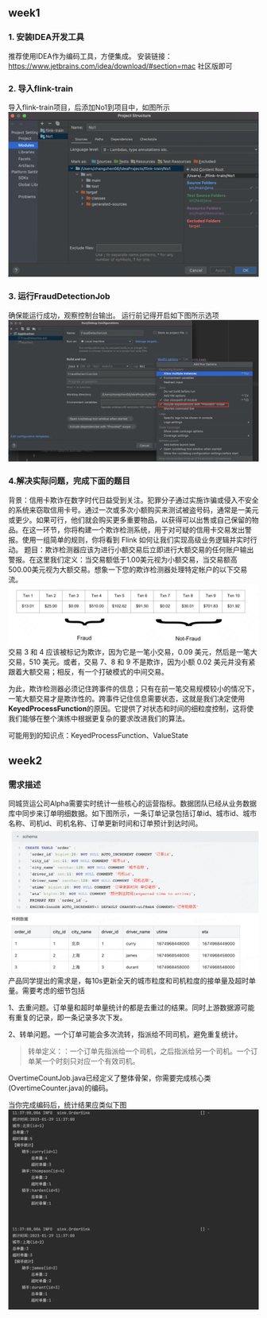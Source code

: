 
## week1

### 1. 安装IDEA开发工具
推荐使用IDEA作为编码工具，方便集成。
安装链接： https://www.jetbrains.com/idea/download/#section=mac
社区版即可


### 2. 导入flink-train
导入flink-train项目，后添加No1到项目中，如图所示
![](./resource/add-project.png)


### 3. 运行FraudDetectionJob
确保能运行成功，观察控制台输出。
运行前记得开启如下图所示选项
![](./resource/enable-run-with-provided.jpeg)

### 4.解决实际问题，完成下面的题目
背景：信用卡欺诈在数字时代日益受到关注。犯罪分子通过实施诈骗或侵入不安全的系统来窃取信用卡号。通过一次或多次小额购买来测试被盗号码，通常是一美元或更少。如果可行，他们就会购买更多重要物品，以获得可以出售或自己保留的物品。在这一环节，你将构建一个欺诈检测系统，用于对可疑的信用卡交易发出警报。使用一组简单的规则，你将看到 Flink 如何让我们实现高级业务逻辑并实时行动。
题目：欺诈检测器应该为进行小额交易后立即进行大额交易的任何账户输出警报。在这里我们定义：当交易额低于1.00美元视为小额交易，当交易额高500.00美元视为大额交易。想象一下您的欺诈检测器处理特定帐户的以下交易流。
![](./resource/fraud-case.png)
交易 3 和 4 应该被标记为欺诈，因为它是一笔小交易，0.09 美元，然后是一笔大交易，510 美元。或者，交易 7、8 和 9 不是欺诈，因为小额 0.02 美元并没有紧跟着大额交易；相反，有一个打破模式的中间交易。

为此，欺诈检测器必须记住跨事件的信息；只有在前一笔交易规模较小的情况下，一笔大额交易才是欺诈性的。跨事件记住信息需要状态，这就是我们决定使用**KeyedProcessFunction**的原因。它提供了对状态和时间的细粒度控制，这将使我们能够在整个演练中根据更复杂的要求改进我们的算法。

可能用到的知识点：KeyedProcessFunction、ValueState

## week2
### 需求描述
同城货运公司Alpha需要实时统计一些核心的运营指标。数据团队已经从业务数据库中同步来订单明细数据。如下图所示，一条订单记录包括订单id、城市id、城市名称、司机id、司机名称、订单更新时间和订单预计到达时间。
![](./resource/overtime-schema.png)
产品同学提出的需求是，每10s更新全天的城市粒度和司机粒度的接单量及超时单量。需要考虑的细节包括

1、去重问题。订单量和超时单量统计的都是去重过的结果。同时上游数据源可能有重复的记录，即一条记录多次下发。

2、转单问题。一个订单可能会多次流转，指派给不同司机，避免重复统计。
> 转单定义：：一个订单先指派给一个司机，之后指派给另一个司机。一个订单某一个时刻只对应一个有效司机。

OvertimeCountJob.java已经定义了整体骨架，你需要完成核心类(OvertimeCounter.java)的编码。

当你完成编码后，统计结果应类似下图
![](./resource/overtime-result.png)